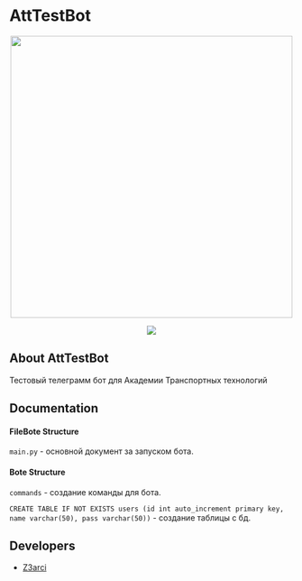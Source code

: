 # AttTestBot
<p align="center">
      <img src="https://i.ibb.co/wWpfz1c/Frame-34.png" width="500">
</p>

<p align="center">
   <img src="https://img.shields.io/badge/Pycharm-2024.1.2-brightgreen">
</p>

## About AttTestBot

Тестовый телеграмм бот для Академии Транспортных технологий

## Documentation

#### FileBote Structure

`main.py` - основной документ за запуском бота.

#### Bote Structure

`commands` - создание команды для бота.

`CREATE TABLE IF NOT EXISTS users (id int auto_increment primary key, name varchar(50), pass varchar(50))` - создание таблицы с бд.

## Developers

- [Z3arci](https://github.com/Z3arci)
